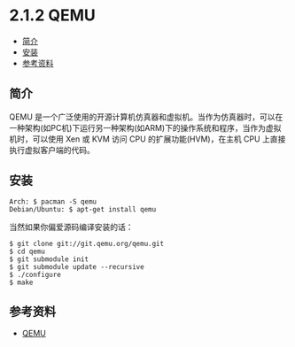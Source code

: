 # 2.1.2 QEMU

- [简介](#简介)
- [安装](#安装)
- [参考资料](#参考资料)


## 简介
QEMU 是一个广泛使用的开源计算机仿真器和虚拟机。当作为仿真器时，可以在一种架构(如PC机)下运行另一种架构(如ARM)下的操作系统和程序，当作为虚拟机时，可以使用 Xen 或 KVM 访问 CPU 的扩展功能(HVM)，在主机 CPU 上直接执行虚拟客户端的代码。


## 安装
```
Arch: $ pacman -S qemu
Debian/Ubuntu: $ apt-get install qemu
```
当然如果你偏爱源码编译安装的话：
```
$ git clone git://git.qemu.org/qemu.git
$ cd qemu
$ git submodule init
$ git submodule update --recursive
$ ./configure
$ make
```


## 参考资料
- [QEMU](https://www.qemu.org/)
